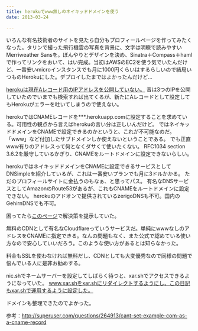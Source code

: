 ```yaml
---
title: herokuでwww無しのネイキッドドメインを使う
date: 2013-03-24

---
```


いろんな有名技術者のサイトを見たら自分もプロフィールページを作ってみたくなった。タリンで撮った飛行機雲の写真を背景に、文字は明瞭で読みやすいMerriweather Sansを。ぼんやりとデザインを決め、Sinatra＋Compass＋hamlで作ってリンクをおいて、はい完成。当初はAWSのEC2を使う気でいたんだけど、一番安いmicroインスタンスでも月に1000円くらいはするらしいので結局いつものHerokuにした。デプロイしたまではよかったんだけど…

[herokuは現在Aレコード用のIPアドレスを公開していない。](https://devcenter.heroku.com/articles/custom-domains#ip-addresses)
昔は3つのIPを公開していたのでいまでも検索すれば出てくるが、新たにAレコードとして設定してもHerokuがエラーを吐いてしまうので使えない。

herokuではCNAMEレコードを***.herokuapp.comに設定することを求めている。可用性の観点から言えばherokuの言い分は正しいんだけど。
ではネイキッドドメインをCNAMEで設定できるのかというと、これが不可能なのだ。「www」など付加したサブドメインしか使えないということである。
でも正直www有りのアドレスって何となくダサくて使いたくない。
RFC1034 section 3.6.2を厳守しているかぎり、CNAMEをルートドメインに設定できないらしい。

herokuではネイキッドドメインをCNAMEに設定できるサービスとしてDNSimpleを紹介しているが、これは一番安いプランでも月に3ドルかかる。
ただのプロフィールサイトに金払うのもなぁ、と思ってパス。
有名なDNSサービスとしてAmazonのRoute53があるが、これもCNAMEをルートドメインに設定できない。
herokuのアドオンで提供されているzerigoDNSも不可。国内のGehirnDNSでも不可。

困ってたら[このページ](http://blog.cloudflare.com/zone-apex-naked-domain-root-domain-cname-supp)で解決策を提示していた。  

無料のCDNとして有名なCloudflareっていうサービスだ。単純にwwwなしのアドレスをCNAMEに指定できる。なんの問題もなく、また公式で認めている使い方なので安心していいだろう。このような使い方があるとは知らなかった。

料金もSSLを使わなければ無料だし、CDNとしても大変優秀なので同様の問題で悩んでいる人に是非お勧めする。

nic.shでネームサーバーを設定してしばらく待つと、xar.shでアクセスできるようになっていた。
www.xar.shをxar.shにリダイレクトするようにし、この日記もxar.shで運用するように設定した。

ドメインも整理できたのでよかった。

参考：<http://superuser.com/questions/264913/cant-set-example-com-as-a-cname-record>
